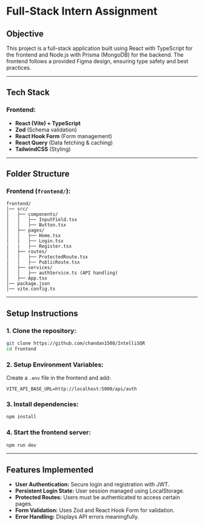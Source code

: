 # Full-Stack Intern Assignment

## Objective
This project is a full-stack application built using React with TypeScript for the frontend and Node.js with Prisma (MongoDB) for the backend. The frontend follows a provided Figma design, ensuring type safety and best practices.

---

## Tech Stack

### Frontend:
- **React (Vite) + TypeScript**
- **Zod** (Schema validation)
- **React Hook Form** (Form management)
- **React Query** (Data fetching & caching)
- **TailwindCSS** (Styling)

---

## Folder Structure

### **Frontend (`frontend/`):**
```
frontend/
│── src/
│   ├── components/
│   │   ├── InputField.tsx
│   │   ├── Button.tsx
│   ├── pages/
│   │   ├── Home.tsx
|   |   ├── Login.tsx
|   |   ├── Register.tsx
│   ├── routes/
│   │   ├── ProtectedRoute.tsx
|   |   ├── PublicRoute.tsx
│   ├── services/
│   │   ├── authService.ts (API handling)
│   ├── App.tsx
│── package.json
│── vite.config.ts
```

---

## Setup Instructions

### **1. Clone the repository:**
```sh
git clone https://github.com/chandan1508/IntelliSQR
cd frontend
```

### **2. Setup Environment Variables:**
Create a `.env` file in the frontend and add:
```env
VITE_API_BASE_URL=http://localhost:5000/api/auth

```



### **3. Install dependencies:**
```sh
npm install
```

### **4. Start the frontend server:**
```sh
npm run dev
```

---

## Features Implemented
- **User Authentication:** Secure login and registration with JWT.
- **Persistent Login State:** User session managed using LocalStorage.
- **Protected Routes:** Users must be authenticated to access certain pages.
- **Form Validation:** Uses Zod and React Hook Form for validation.
- **Error Handling:** Displays API errors meaningfully.


